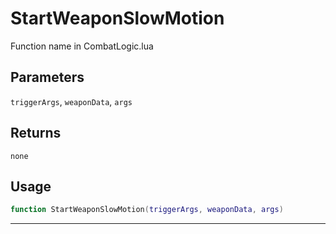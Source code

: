 # StartWeaponSlowMotion
Function name in CombatLogic.lua
## Parameters
`triggerArgs`, `weaponData`, `args`
## Returns
`none`
## Usage
```lua
function StartWeaponSlowMotion(triggerArgs, weaponData, args)
```
---

